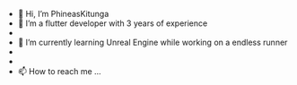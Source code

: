 - 👋 Hi, I’m PhineasKitunga
- 👀 I’m a flutter developer with 3 years of experience
- 
- 🌱 I’m currently learning Unreal Engine while working on a endless runner
- 
- 
- 📫 How to reach me ...

<!---
PhineasKitunga/PhineasKitunga is a ✨ special ✨ repository because its `README.md` (this file) appears on your GitHub profile.
You can click the Preview link to take a look at your changes.
--->
